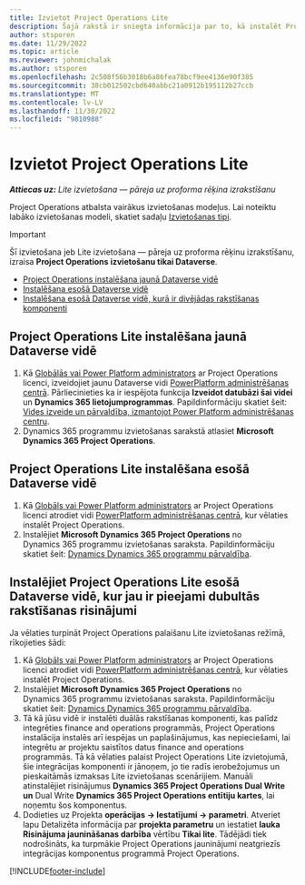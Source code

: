 ```yaml
---
title: Izvietot Project Operations Lite
description: Šajā rakstā ir sniegta informācija par to, kā instalēt Project Operations Lite izvietošanu — pāreju uz proforma rēķinu izrakstīšanu.
author: stsporen
ms.date: 11/29/2022
ms.topic: article
ms.reviewer: johnmichalak
ms.author: stsporen
ms.openlocfilehash: 2c508f56b3018b6a86fea78bcf9ee4136e90f385
ms.sourcegitcommit: 38cb012502cbd640abbc21a0912b195112b27ccb
ms.translationtype: MT
ms.contentlocale: lv-LV
ms.lasthandoff: 11/30/2022
ms.locfileid: "9810988"
---
```

# <a name="deploy-project-operations-lite"></a>Izvietot Project Operations Lite

_**Attiecas uz:** Lite izvietošana — pāreja uz proforma rēķina izrakstīšanu_



Project Operations atbalsta vairākus izvietošanas modeļus. Lai noteiktu labāko izvietošanas modeli, skatiet sadaļu [Izvietošanas tipi](determine-deployment-type.md).


> [!IMPORTANT]
> Šī izvietošana jeb Lite izvietošana — pāreja uz proforma rēķinu izrakstīšanu, izraisa **Project Operations izvietošanu tikai Dataverse**.

- [Project Operations instalēšana jaunā Dataverse vidē](#new)
- [Instalēšana esošā Dataverse vidē](#existing)
- [Instalēšana esošā Dataverse vidē, kurā ir divējādas rakstīšanas komponenti](#existingdw)



## <a name="install-project-operations-lite-to-a-new-dataverse-environment"></a><a name="new"></a> Project Operations Lite instalēšana jaunā Dataverse vidē

1. Kā [Globālās vai Power Platform administrators](/power-platform/admin/global-service-administrators-can-administer-without-license) ar Project Operations licenci, izveidojiet jaunu Dataverse vidi [PowerPlatform administrēšanas centrā](https://admin.powerplatform.com). Pārliecinieties ka ir iespējota funkcija **Izveidot datubāzi šai videi** un **Dynamics 365 lietojumprogrammas**. Papildinformāciju skatiet šeit: [Vides izveide un pārvaldība, izmantojot Power Platform administrēšanas centru](/power-platform/admin/create-environment#create-an-environment-in-the-power-platform-admin-center).
1. Dynamics 365 programmu izvietošanas sarakstā atlasiet **Microsoft Dynamics 365 Project Operations**.


## <a name="install-project-operations-lite-to-an-existing-dataverse-environment"></a><a name="existing"></a> Project Operations Lite instalēšana esošā Dataverse vidē 
1. Kā [Globāls vai Power Platform administrators](/power-platform/admin/global-service-administrators-can-administer-without-license) ar Project Operations licenci atrodiet vidi [PowerPlatform administrēšanas centrā](https://admin.powerplatform.com), kur vēlaties instalēt Project Operations.
1. Instalējiet **Microsoft Dynamics 365 Project Operations** no Dynamics 365 programmu izvietošanas saraksta. Papildinformāciju skatiet šeit: [Dynamics Dynamics 365 programmu pārvaldība](/power-platform/admin/manage-apps).

## <a name="install-project-operations-lite-to-an-existing-dataverse-environment-where-dual-write-solutions-are-already-present"></a><a name="existingdw"></a> Instalējiet Project Operations Lite esošā Dataverse vidē, kur jau ir pieejami dubultās rakstīšanas risinājumi

Ja vēlaties turpināt Project Operations palaišanu Lite izvietošanas režīmā, rīkojieties šādi:

1. Kā [Globāls vai Power Platform administrators](/power-platform/admin/global-service-administrators-can-administer-without-license) ar Project Operations licenci atrodiet vidi [PowerPlatform administrēšanas centrā](https://admin.powerplatform.com), kur vēlaties instalēt Project Operations.
1. Instalējiet **Microsoft Dynamics 365 Project Operations** no Dynamics 365 programmu izvietošanas saraksta. Papildinformāciju skatiet šeit: [Dynamics Dynamics 365 programmu pārvaldība](/power-platform/admin/manage-apps).
1. Tā kā jūsu vidē ir instalēti duālās rakstīšanas komponenti, kas palīdz integrēties finance and operations programmās, Project Operations instalācija instalēs arī iespējas un paplašinājumus, kas nepieciešami, lai integrētu ar projektu saistītos datus finance and operations programmās. Tā kā vēlaties palaist Project Operations Lite izvietojumā, šie integrācijas komponenti ir jānoņem, jo tie radīs ierobežojumus un pieskaitāmās izmaksas Lite izvietošanas scenārijiem. Manuāli atinstalējiet risinājumus **Dynamics 365 Project Operations Dual Write un** Dual Write **Dynamics 365 Project Operations entītiju kartes**, lai noņemtu šos komponentus.
1. Dodieties uz Projekta **operācijas -> Iestatījumi -> parametri**. Atveriet lapu Detalizēta informācija par **projekta parametru** un iestatiet **lauka Risinājuma jaunināšanas darbība** vērtību **Tikai lite**. Tādējādi tiek nodrošināts, ka turpmākie Project Operations jauninājumi neatgriezīs integrācijas komponentus programmā Project Operations.  

[!INCLUDE[footer-include](../includes/footer-banner.md)]
